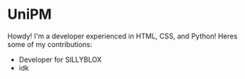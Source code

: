 # UniPM
Howdy! I'm a developer experienced in HTML, CSS, and Python! Heres some of my contributions:
  - Developer for SILLYBLOX
  - idk
